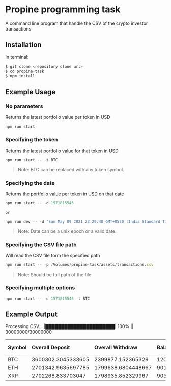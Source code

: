 # Propine programming task

A command line program that handle the CSV of the crypto investor transactions

## Installation 

In terminal:   
```js   
$ git clone <repository clone url>
$ cd propine-task
$ npm install
```

## Example Usage   

###  No parameters 
Returns the latest portfolio value per token in USD

```js   
npm run start
```
###  Specifying the token
Returns the latest portfolio value for that token in USD

```js   
npm run start -- -t BTC
```
> Note: BTC can be replaced with any token symbol.

###  Specifying the date
Returns the portfolio value per token in USD on that date

```js   
npm run start -- -d 1571815546

or

npm run dev -- -d "Sun May 09 2021 23:29:40 GMT+0530 (India Standard Time)"
```
> Note: Date can be a unix epoch or a valid date.

###  Specifying the CSV file path
Will read the CSV file form the specified path

```js   
npm run start -- -p /Volumes/propine-task/assets/transactions.csv   
```
> Note: Should be full path of the file


###  Specifying multiple options

```js   
npm run start -- -d 1571815546 -t BTC
```

## Example Output

Processing CSV... |██████████████████████| 100% || 30000000/30000000

|  Symbol  |  Overall Deposit  |  Overall Withdraw  |      Balance      |  Balance in USD Price  |
| :------- | :---------------- | :----------------- | :---------------- | :--------------------- |
|   BTC    |3600302.3045333605 |2399877.152365329   |1200425.1521680313 |69056785703.26          |
|   ETH    |2701342.9635697785 |1799638.6804448667  |901704.2831249118  |3526240837.76           |
|   XRP    |2702268.833703047  |1798935.852329967   |903332.98137308    |1362226.14              |
